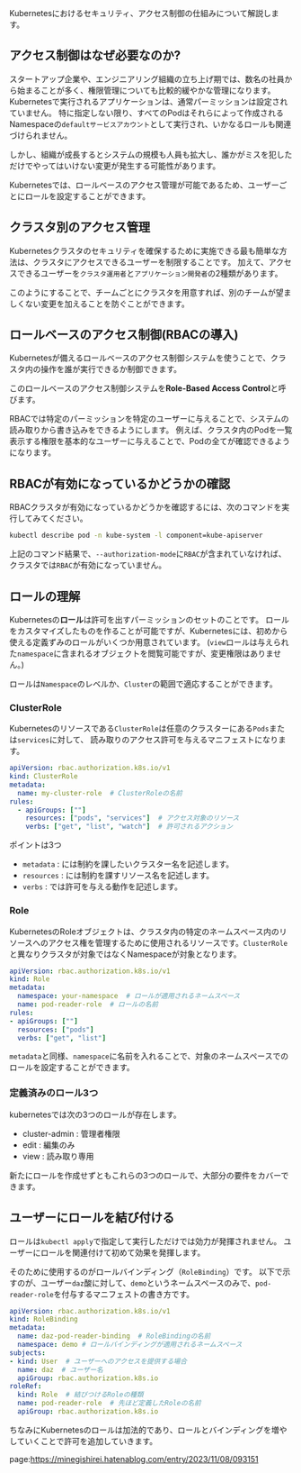 




Kubernetesにおけるセキュリティ、アクセス制御の仕組みについて解説します。



## アクセス制御はなぜ必要なのか?

スタートアップ企業や、エンジニアリング組織の立ち上げ期では、数名の社員から始まることが多く、権限管理についても比較的緩やかな管理になります。
Kubernetesで実行されるアプリケーションは、通常パーミッションは設定されていません。
特に指定しない限り、すべてのPodはそれらによって作成されるNamespaceの`defaultサービスアカウント`として実行され、いかなるロールも関連づけられません。


しかし、組織が成長するとシステムの規模も人員も拡大し、誰かがミスを犯しただけでやってはいけない変更が発生する可能性があります。

Kubernetesでは、ロールベースのアクセス管理が可能であるため、ユーザーごとにロールを設定することができます。


## クラスタ別のアクセス管理

Kubernetesクラスタのセキュリティを確保するために実施できる最も簡単な方法は、クラスタにアクセスできるユーザーを制限することです。
加えて、アクセスできるユーザーを`クラスタ運用者`と`アプリケーション開発者`の2種類があります。

このようにすることで、チームごとにクラスタを用意すれば、別のチームが望ましくない変更を加えることを防ぐことができます。


## ロールベースのアクセス制御(RBACの導入)

Kubernetesが備えるロールベースのアクセス制御システムを使うことで、クラスタ内の操作を誰が実行できるか制御できます。

このロールベースのアクセス制御システムを**Role-Based Access Control**と呼びます。

RBACでは特定のパーミッションを特定のユーザーに与えることで、システムの読み取りから書き込みをできるようにします。
例えば、クラスタ内のPodを一覧表示する権限を基本的なユーザーに与えることで、Podの全てが確認できるようになります。



## RBACが有効になっているかどうかの確認


RBACクラスタが有効になっているかどうかを確認するには、次のコマンドを実行してみてください。

```sh
kubectl describe pod -n kube-system -l component=kube-apiserver
```

上記のコマンド結果で、`--authorization-mode`に`RBAC`が含まれていなければ、クラスタでは`RBAC`が有効になっていません。



## ロールの理解

Kubernetesの**ロール**は許可を出すパーミッションのセットのことです。
ロールをカスタマイズしたものを作ることが可能ですが、Kubernetesには、初めから使える定義ずみのロールがいくつか用意されています。
(`view`ロールは与えられた`namespace`に含まれるオブジェクトを閲覧可能ですが、変更権限はありません。)

ロールは`Namespace`のレベルか、`Cluster`の範囲で適応することができます。



### ClusterRole

Kubernetesのリソースである`ClusterRole`は任意のクラスターにある`Pods`または`services`に対して、
読み取りのアクセス許可を与えるマニフェストになります。


```yml
apiVersion: rbac.authorization.k8s.io/v1
kind: ClusterRole
metadata:
  name: my-cluster-role  # ClusterRoleの名前
rules:
  - apiGroups: [""]
    resources: ["pods", "services"]  # アクセス対象のリソース
    verbs: ["get", "list", "watch"]  # 許可されるアクション
```


ポイントは3つ

- `metadata` : には制約を課したいクラスター名を記述します。
- `resources` : には制約を課すリソース名を記述します。
- `verbs` : では許可を与える動作を記述します。


### Role

KubernetesのRoleオブジェクトは、クラスタ内の特定のネームスペース内のリソースへのアクセス権を管理するために使用されるリソースです。`ClusterRole`と異なりクラスタが対象ではなくNamespaceが対象となります。

```yml
apiVersion: rbac.authorization.k8s.io/v1
kind: Role
metadata:
  namespace: your-namespace  # ロールが適用されるネームスペース
  name: pod-reader-role  # ロールの名前
rules:
- apiGroups: [""]
  resources: ["pods"]
  verbs: ["get", "list"]
```


`metadata`と同様、`namespace`に名前を入れることで、対象のネームスペースでのロールを設定することができます。



### 定義済みのロール3つ

kubernetesでは次の3つのロールが存在します。

- cluster-admin : 管理者権限
- edit : 編集のみ
- view : 読み取り専用

新たにロールを作成せずともこれらの3つのロールで、大部分の要件をカバーできます。




## ユーザーにロールを結び付ける

ロールは`kubectl apply`で指定して実行しただけでは効力が発揮されません。
ユーザーにロールを関連付けて初めて効果を発揮します。

そのために使用するのがロールバインディング（`RoleBinding`）です。
以下で示すのが、ユーザー`daz`酸に対して、`demo`というネームスペースのみで、`pod-reader-role`を付与するマニフェストの書き方です。


```yml
apiVersion: rbac.authorization.k8s.io/v1
kind: RoleBinding
metadata:
  name: daz-pod-reader-binding  # RoleBindingの名前
  namespace: demo # ロールバインディングが適用されるネームスペース
subjects:
- kind: User  # ユーザーへのアクセスを提供する場合
  name: daz  # ユーザー名
  apiGroup: rbac.authorization.k8s.io
roleRef:
  kind: Role  # 結びつけるRoleの種類
  name: pod-reader-role  # 先ほど定義したRoleの名前
  apiGroup: rbac.authorization.k8s.io
```


ちなみにKubernetesのロールは加法的であり、ロールとバインディングを増やしていくことで許可を追加していきます。





page:https://minegishirei.hatenablog.com/entry/2023/11/08/093151